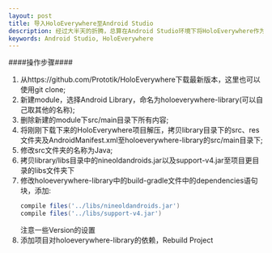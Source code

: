 ```yaml
---
layout: post
title: 导入HoloEverywhere至Android Studio
description: 经过大半天的折腾，总算在Android Studio环境下将HoloEverywhere作为library引入到自己的项目中了，以下是操作步骤。类似的，引用其他项目也可以使用如下的方法。
keywords: Android Studio, HoloEverywhere 
--- 
```



####操作步骤####


1. 从https://github.com/Prototik/HoloEverywhere下载最新版本，这里也可以使用git clone;
2. 新建module，选择Android Library，命名为holoeverywhere-library(可以自己取其他的名称);
3. 删除新建的module下src/main目录下所有内容;
4. 将刚刚下载下来的HoloEverywhere项目解压，拷贝library目录下的src、res文件夹及AndroidManifest.xml至holoeverywhere-library的src/main目录下;
5. 修改src文件夹的名称为Java;
6. 拷贝library/libs目录中的nineoldandroids.jar以及support-v4.jar至项目更目录的libs文件夹下
7. 修改holoeverywhere-library中的build-gradle文件中的dependencies语句块，添加:
	```Groovy
	compile files('../libs/nineoldandroids.jar')
	compile files('../libs/support-v4.jar')
	```
   注意一些Version的设置
8. 添加项目对holoeverywhere-library的依赖，Rebuild Project


